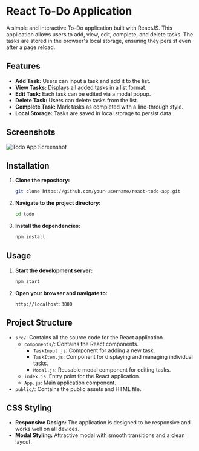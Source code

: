 # React To-Do Application

A simple and interactive To-Do application built with ReactJS. This application allows users to add, view, edit, complete, and delete tasks. The tasks are stored in the browser's local storage, ensuring they persist even after a page reload.

## Features

- **Add Task:** Users can input a task and add it to the list.
- **View Tasks:** Displays all added tasks in a list format.
- **Edit Task:** Each task can be edited via a modal popup.
- **Delete Task:** Users can delete tasks from the list.
- **Complete Task:** Mark tasks as completed with a line-through style.
- **Local Storage:** Tasks are saved in local storage to persist data.

## Screenshots

![Todo App Screenshot](C:\Users\dell\Desktop\TodoApplication\todo\public\Todo-app-SS.png)

## Installation

1. **Clone the repository:**
    ```bash
    git clone https://github.com/your-username/react-todo-app.git
    ```
2. **Navigate to the project directory:**
    ```bash
    cd todo
    ```
3. **Install the dependencies:**
    ```bash
    npm install
    ```

## Usage

1. **Start the development server:**
    ```bash
    npm start
    ```
2. **Open your browser and navigate to:**
    ```
    http://localhost:3000
    ```

## Project Structure

- `src/`: Contains all the source code for the React application.
  - `components/`: Contains the React components.
    - `TaskInput.js`: Component for adding a new task.
    - `TaskItem.js`: Component for displaying and managing individual tasks.
    - `Modal.js`: Reusable modal component for editing tasks.
  - `index.js`: Entry point for the React application.
  - `App.js`: Main application component.
- `public/`: Contains the public assets and HTML file.

## CSS Styling

- **Responsive Design:** The application is designed to be responsive and works well on all devices.
- **Modal Styling:** Attractive modal with smooth transitions and a clean layout.
